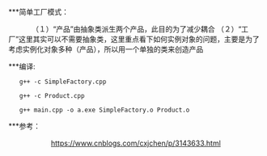***简单工厂模式：

　　　  （１）“产品”由抽象类派生两个产品，此目的为了减少耦合
       （２）“工厂”这里其实可以不需要抽象类，这里重点看下如何实例对象的问题，主要是为了考虑实例化对象多种（产品），所以用一个单独的类来创造产品



***编译:
 
       g++ -c SimpleFactory.cpp

       g++ -c Product.cpp 

       g++ main.cpp -o a.exe SimpleFactory.o Product.o
 


***参考：

　　　　　　https://www.cnblogs.com/cxjchen/p/3143633.html
